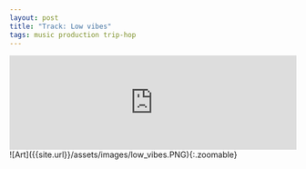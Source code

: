 ```yaml
---
layout: post
title: "Track: Low vibes"
tags: music production trip-hop
---
```

<iframe width="100%" height="166" scrolling="no" frameborder="no" allow="autoplay" src="https://w.soundcloud.com/player/?url=https%3A//api.soundcloud.com/tracks/1418436778&color=%233a3a35&auto_play=false&hide_related=false&show_comments=true&show_user=true&show_reposts=false&show_teaser=true"></iframe>

<!--more-->
<br>
![Art]({{site.url}}/assets/images/low_vibes.PNG){:.zoomable}